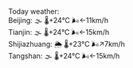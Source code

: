 Today weather:  
Beijing: 🌫  🌡️+24°C 🌬️←11km/h  
Tianjin: 🌫  🌡️+24°C 🌬️←15km/h  
Shijiazhuang: 🌦 🌡️+23°C 🌬️↗7km/h  
Tangshan: 🌫  🌡️+24°C 🌬️←15km/h  
